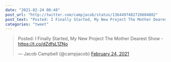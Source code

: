```yaml
---
date: "2021-02-24 00:48"
post_url: "http://twitter.com/campjacob/status/1364497482726604802"
post_text: "Posted: I Finally Started, My New Project The Mother Dearest Show - https://t.co/dZdfsL1ZNo"
categories: "tweet"
---
```


<blockquote class="twitter-tweet"><p lang="en" dir="ltr">Posted: I Finally Started, My New Project The Mother Dearest Show - <a href="https://t.co/dZdfsL1ZNo">https://t.co/dZdfsL1ZNo</a></p>&mdash; Jacob Campbell (@campjacob) <a href="https://twitter.com/campjacob/status/1364497482726604802?ref_src=twsrc%5Etfw">February 24, 2021</a></blockquote> <script async src="https://platform.twitter.com/widgets.js" charset="utf-8"></script> 
